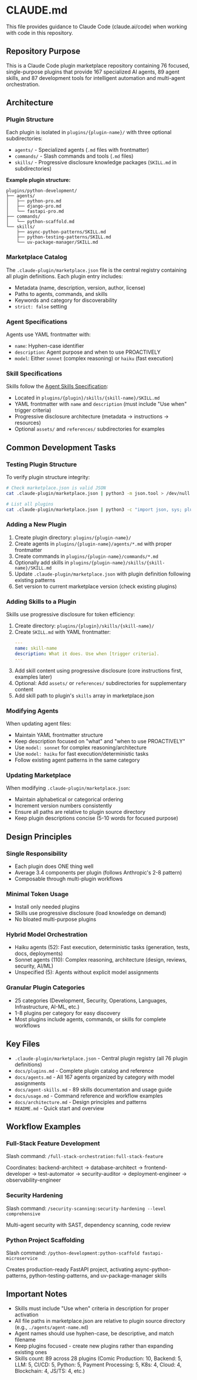 # CLAUDE.md

This file provides guidance to Claude Code (claude.ai/code) when working with code in this repository.

## Repository Purpose

This is a Claude Code plugin marketplace repository containing 76 focused, single-purpose plugins that provide 167 specialized AI agents, 89 agent skills, and 87 development tools for intelligent automation and multi-agent orchestration.

## Architecture

### Plugin Structure

Each plugin is isolated in `plugins/{plugin-name}/` with three optional subdirectories:

- `agents/` - Specialized agents (`.md` files with frontmatter)
- `commands/` - Slash commands and tools (`.md` files)
- `skills/` - Progressive disclosure knowledge packages (`SKILL.md` in subdirectories)

**Example plugin structure:**
```
plugins/python-development/
├── agents/
│   ├── python-pro.md
│   ├── django-pro.md
│   └── fastapi-pro.md
├── commands/
│   └── python-scaffold.md
└── skills/
    ├── async-python-patterns/SKILL.md
    ├── python-testing-patterns/SKILL.md
    └── uv-package-manager/SKILL.md
```

### Marketplace Catalog

The `.claude-plugin/marketplace.json` file is the central registry containing all plugin definitions. Each plugin entry includes:

- Metadata (name, description, version, author, license)
- Paths to agents, commands, and skills
- Keywords and category for discoverability
- `strict: false` setting

### Agent Specifications

Agents use YAML frontmatter with:
- `name`: Hyphen-case identifier
- `description`: Agent purpose and when to use PROACTIVELY
- `model`: Either `sonnet` (complex reasoning) or `haiku` (fast execution)

### Skill Specifications

Skills follow the [Agent Skills Specification](https://github.com/anthropics/skills/blob/main/agent_skills_spec.md):
- Located in `plugins/{plugin}/skills/{skill-name}/SKILL.md`
- YAML frontmatter with `name` and `description` (must include "Use when" trigger criteria)
- Progressive disclosure architecture (metadata → instructions → resources)
- Optional `assets/` and `references/` subdirectories for examples

## Common Development Tasks

### Testing Plugin Structure

To verify plugin structure integrity:
```bash
# Check marketplace.json is valid JSON
cat .claude-plugin/marketplace.json | python3 -m json.tool > /dev/null

# List all plugins
cat .claude-plugin/marketplace.json | python3 -c "import json, sys; plugins = json.load(sys.stdin)['plugins']; [print(p['name']) for p in plugins]"
```

### Adding a New Plugin

1. Create plugin directory: `plugins/{plugin-name}/`
2. Create agents in `plugins/{plugin-name}/agents/*.md` with proper frontmatter
3. Create commands in `plugins/{plugin-name}/commands/*.md`
4. Optionally add skills in `plugins/{plugin-name}/skills/{skill-name}/SKILL.md`
5. Update `.claude-plugin/marketplace.json` with plugin definition following existing patterns
6. Set version to current marketplace version (check existing plugins)

### Adding Skills to a Plugin

Skills use progressive disclosure for token efficiency:

1. Create directory: `plugins/{plugin}/skills/{skill-name}/`
2. Create `SKILL.md` with YAML frontmatter:
   ```yaml
   ---
   name: skill-name
   description: What it does. Use when [trigger criteria].
   ---
   ```
3. Add skill content using progressive disclosure (core instructions first, examples later)
4. Optional: Add `assets/` or `references/` subdirectories for supplementary content
5. Add skill path to plugin's `skills` array in marketplace.json

### Modifying Agents

When updating agent files:
- Maintain YAML frontmatter structure
- Keep description focused on "what" and "when to use PROACTIVELY"
- Use `model: sonnet` for complex reasoning/architecture
- Use `model: haiku` for fast execution/deterministic tasks
- Follow existing agent patterns in the same category

### Updating Marketplace

When modifying `.claude-plugin/marketplace.json`:
- Maintain alphabetical or categorical ordering
- Increment version numbers consistently
- Ensure all paths are relative to plugin source directory
- Keep plugin descriptions concise (5-10 words for focused purpose)

## Design Principles

### Single Responsibility
- Each plugin does ONE thing well
- Average 3.4 components per plugin (follows Anthropic's 2-8 pattern)
- Composable through multi-plugin workflows

### Minimal Token Usage
- Install only needed plugins
- Skills use progressive disclosure (load knowledge on demand)
- No bloated multi-purpose plugins

### Hybrid Model Orchestration
- Haiku agents (52): Fast execution, deterministic tasks (generation, tests, docs, deployments)
- Sonnet agents (110): Complex reasoning, architecture (design, reviews, security, AI/ML)
- Unspecified (5): Agents without explicit model assignments

### Granular Plugin Categories
- 25 categories (Development, Security, Operations, Languages, Infrastructure, AI-ML, etc.)
- 1-8 plugins per category for easy discovery
- Most plugins include agents, commands, or skills for complete workflows

## Key Files

- `.claude-plugin/marketplace.json` - Central plugin registry (all 76 plugin definitions)
- `docs/plugins.md` - Complete plugin catalog and reference
- `docs/agents.md` - All 167 agents organized by category with model assignments
- `docs/agent-skills.md` - 89 skills documentation and usage guide
- `docs/usage.md` - Command reference and workflow examples
- `docs/architecture.md` - Design principles and patterns
- `README.md` - Quick start and overview

## Workflow Examples

### Full-Stack Feature Development
Slash command: `/full-stack-orchestration:full-stack-feature`

Coordinates: backend-architect → database-architect → frontend-developer → test-automator → security-auditor → deployment-engineer → observability-engineer

### Security Hardening
Slash command: `/security-scanning:security-hardening --level comprehensive`

Multi-agent security with SAST, dependency scanning, code review

### Python Project Scaffolding
Slash command: `/python-development:python-scaffold fastapi-microservice`

Creates production-ready FastAPI project, activating async-python-patterns, python-testing-patterns, and uv-package-manager skills

## Important Notes

- Skills must include "Use when" criteria in description for proper activation
- All file paths in marketplace.json are relative to plugin source directory (e.g., `./agents/agent-name.md`)
- Agent names should use hyphen-case, be descriptive, and match filename
- Keep plugins focused - create new plugins rather than expanding existing ones
- Skills count: 89 across 28 plugins (Comic Production: 10, Backend: 5, LLM: 5, CI/CD: 5, Python: 5, Payment Processing: 5, K8s: 4, Cloud: 4, Blockchain: 4, JS/TS: 4, etc.)
